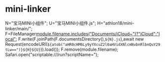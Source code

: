# mini-linker
 
N="宝马MINI小组件";
U="宝马MINI小组件.js";
H="athlon18/mini-linker/main/";
F=FileManager[module.filename.includes("Documents/iCloud~")?"iCloud":"local"]();
F.write(F.joinPath(F.documentsDirectory(),`${N}.js`),await new Request(encodeURI(`${atob("aHR0cHM6Ly9yYXcuZ2l0aHVidXNlcmNvbnRlbnQuY29tLw==")}${H}${U}`)).load());
F.remove(module.filename);
Safari.open("scriptable:///run?scriptName=");
